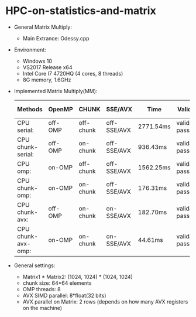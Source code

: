 # HPC-on-statistics-and-matrix
* General Matrix Multiply:  
  * Main Extrance: Odessy.cpp  
* Environment:  
  * Windows 10  
  * VS2017 Release x64  
  * Intel Core I7 4720HQ (4 cores, 8 threads)  
  * 8G memory, 1.6GHz  
* Implemented Matrix Multiply(MM):  

  |  Methods        |   OpenMP    |   CHUNK     |     SSE/AVX    |   Time       |       Validation   |      speed-up|
  |-----------------|-------------|-------------|----------------|--------------|--------------------|-----------|
  |CPU serial:      |    off-OMP   |  off-chunk  |   off-SSE/AVX  |  2771.54ms  |    validation-pass   |        1x  |
  |CPU chunk-serial:   | off-OMP   |  on-chunk   |   off-SSE/AVX  |   936.43ms   |   validation-pass   |     2.96x  |
  |CPU omp:        |     on-OMP  |    off-chunk  |   off-SSE/AVX |   1562.25ms  |    validation-pass  |      1.77x  |
  |CPU chunk-omp:    |   on-OMP    |  on-chunk   |   off-SSE/AVX |    176.31ms  |    validation-pass  |     15.72x  |
  |CPU chunk-avx:    |   off-OMP   |  on-chunk   |   on-SSE/AVX  |    182.70ms   |   validation-pass   |    15.17x  |
  |CPU chunk-avx-omp:  | on-OMP   |   on-chunk   |   on-SSE/AVX  |     44.61ms  |    validation-pass  |     62.13x  |
    
* General settings:  
  
  * Matrix1 \* Matrix2: (1024, 1024) \* (1024, 1024)  
  * chunk size: 64\*64 elements  
  * OMP threads: 8  
  * AVX SIMD parallel: 8\*float(32 bits)  
  * AVX parallel on Matrix: 2 rows (depends on how many AVX registers on the machine)  
